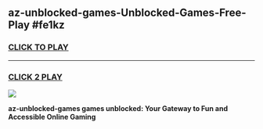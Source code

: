
## az-unblocked-games-Unblocked-Games-Free-Play #fe1kz
<h3>
<a href="https://us.freeplayer.one?title=az-unblocked-games&ref=9M">CLICK TO PLAY</a></h3>
<hr>

<h3>
<a href="https://us.freeplayer.one?title=az-unblocked-games&ref=9M">CLICK 2 PLAY</a>
  
</h3>

<a href="https://us.freeplayer.one?title=az-unblocked-games&ref=9M"><img src="https://clearcache.store/games.png"></a>


**az-unblocked-games games unblocked: Your Gateway to Fun and Accessible Online Gaming**
